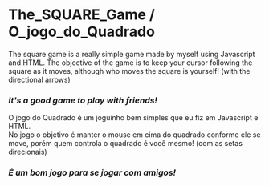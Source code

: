 # The_SQUARE_Game / O_jogo_do_Quadrado

The square game is a really simple game made by myself using Javascript and HTML.
The objective of the game is to keep your cursor following the square as it moves, although who moves the square is yourself! (with the directional arrows)
### *It's a good game to play with friends!*




O jogo do Quadrado é um joguinho bem simples que eu fiz em Javascript e HTML.  
No jogo o objetivo é manter o mouse em cima do quadrado conforme ele se move, porém quem controla o quadrado é você mesmo! (com as setas direcionais)
### *É um bom jogo para se jogar com amigos!*
